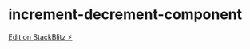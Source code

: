 # increment-decrement-component

[Edit on StackBlitz ⚡️](https://stackblitz.com/edit/increment-decrement-component)
